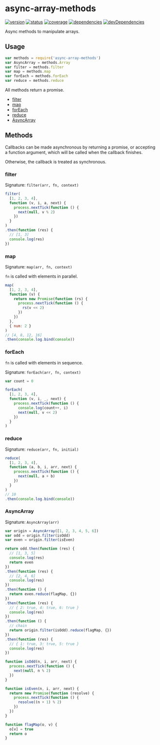 # async-array-methods
[![version](https://img.shields.io/npm/v/async-array-methods.svg)](https://www.npmjs.org/package/async-array-methods)
[![status](https://travis-ci.org/zoubin/async-array-methods.svg?branch=master)](https://travis-ci.org/zoubin/async-array-methods)
[![coverage](https://img.shields.io/coveralls/zoubin/async-array-methods.svg)](https://coveralls.io/github/zoubin/async-array-methods)
[![dependencies](https://david-dm.org/zoubin/async-array-methods.svg)](https://david-dm.org/zoubin/async-array-methods)
[![devDependencies](https://david-dm.org/zoubin/async-array-methods/dev-status.svg)](https://david-dm.org/zoubin/async-array-methods#info=devDependencies)

Async methods to manipulate arrays.

## Usage

```javascript
var methods = require('async-array-methods')
var AsyncArray = methods.Array
var filter = methods.filter
var map = methods.map
var forEach = methods.forEach
var reduce = methods.reduce

```

All methods return a promise.

- [filter](#filter)
- [map](#map)
- [forEach](#foreach)
- [reduce](#reduce)
- [AsyncArray](#asyncarray)

## Methods

Callbacks can be made asynchronous
by returning a promise, or
accepting a function argument,
which will be called when the callback finishes.

Otherwise, the callback is treated as synchronous.

### filter

Signature: `filter(arr, fn, context)`

```javascript
filter(
  [1, 2, 3, 4],
  function (v, i, a, next) {
    process.nextTick(function () {
      next(null, v % 2)
    })
  }
)
.then(function (res) {
  // [1, 3]
  console.log(res)
})

```

### map

Signature: `map(arr, fn, context)`

`fn` is called with elements in parallel.

```javascript
map(
  [1, 2, 3, 4],
  function (v) {
    return new Promise(function (rs) {
      process.nextTick(function () {
        rs(v << 2)
      })
    })
  },
  { num: 2 }
)
// [4, 8, 12, 16]
.then(console.log.bind(console))

```

### forEach

`fn` is called with elements in sequence.

Signature: `forEach(arr, fn, context)`

```javascript
var count = 0

forEach(
  [1, 2, 3, 4],
  function (v, i, _, next) {
    process.nextTick(function () {
      console.log(count++, i)
      next(null, v << 2)
    })
  }
)

```

### reduce

Signature: `reduce(arr, fn, initial)`

```javascript
reduce(
  [1, 2, 3, 4],
  function (a, b, i, arr, next) {
    process.nextTick(function () {
      next(null, a + b)
    })
  }
)
// 10
.then(console.log.bind(console))

```

### AsyncArray
Signature: `AsyncArray(arr)`

```javascript
var origin = AsyncArray([1, 2, 3, 4, 5, 6])
var odd = origin.filter(isOdd)
var even = origin.filter(isEven)

return odd.then(function (res) {
  // [1, 3, 5]
  console.log(res)
  return even
})
.then(function (res) {
  // [2, 4, 6]
  console.log(res)
})
.then(function () {
  return even.reduce(flagMap, {})
})
.then(function (res) {
  // { 2: true, 4: true, 6: true }
  console.log(res)
})
.then(function () {
  // chain
  return origin.filter(isOdd).reduce(flagMap, {})
})
.then(function (res) {
  // { 1: true, 3: true, 5: true }
  console.log(res)
})

function isOdd(n, i, arr, next) {
  process.nextTick(function () {
    next(null, n % 2)
  })
}

function isEven(n, i, arr, next) {
  return new Promise(function (resolve) {
    process.nextTick(function () {
      resolve((n + 1) % 2)
    })
  })
}

function flagMap(o, v) {
  o[v] = true
  return o
}

```

